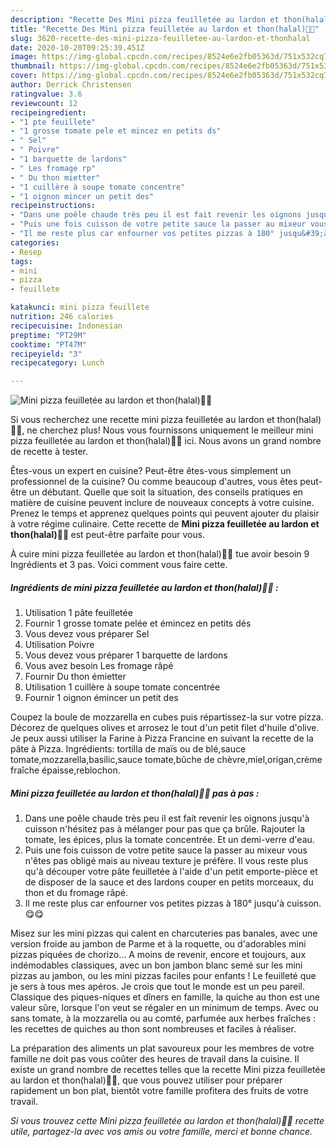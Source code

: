 ```yaml
---
description: "Recette Des Mini pizza feuilletée au lardon et thon(halal)👩‍🍳"
title: "Recette Des Mini pizza feuilletée au lardon et thon(halal)👩‍🍳"
slug: 3620-recette-des-mini-pizza-feuilletee-au-lardon-et-thonhalal
date: 2020-10-20T09:25:39.451Z
image: https://img-global.cpcdn.com/recipes/8524e6e2fb05363d/751x532cq70/mini-pizza-feuilletee-au-lardon-et-thonhalal👩🍳-photo-principale-de-la-recette.jpg
thumbnail: https://img-global.cpcdn.com/recipes/8524e6e2fb05363d/751x532cq70/mini-pizza-feuilletee-au-lardon-et-thonhalal👩🍳-photo-principale-de-la-recette.jpg
cover: https://img-global.cpcdn.com/recipes/8524e6e2fb05363d/751x532cq70/mini-pizza-feuilletee-au-lardon-et-thonhalal👩🍳-photo-principale-de-la-recette.jpg
author: Derrick Christensen
ratingvalue: 3.6
reviewcount: 12
recipeingredient:
- "1 pte feuillete"
- "1 grosse tomate pele et mincez en petits ds"
- " Sel"
- " Poivre"
- "1 barquette de lardons"
- " Les fromage rp"
- " Du thon mietter"
- "1 cuillère à soupe tomate concentre"
- "1 oignon mincer un petit des"
recipeinstructions:
- "Dans une poêle chaude très peu il est fait revenir les oignons jusqu&#39;à cuisson n&#39;hésitez pas à mélanger pour pas que ça brûle. Rajouter la tomate, les épices, plus la tomate concentrée. Et un demi-verre d&#39;eau."
- "Puis une fois cuisson de votre petite sauce la passer au mixeur vous n&#39;êtes pas obligé mais au niveau texture je préfère. Il vous reste plus qu&#39;à découper votre pâte feuilletée à l&#39;aide d&#39;un petit emporte-pièce et de disposer de la sauce et des lardons couper en petits morceaux, du thon et du fromage râpé."
- "Il me reste plus car enfourner vos petites pizzas à 180° jusqu&#39;à cuisson.😋😋"
categories:
- Resep
tags:
- mini
- pizza
- feuillete

katakunci: mini pizza feuillete 
nutrition: 246 calories
recipecuisine: Indonesian
preptime: "PT29M"
cooktime: "PT47M"
recipeyield: "3"
recipecategory: Lunch

---
```



![Mini pizza feuilletée au lardon et thon(halal)👩‍🍳](https://img-global.cpcdn.com/recipes/8524e6e2fb05363d/751x532cq70/mini-pizza-feuilletee-au-lardon-et-thonhalal👩🍳-photo-principale-de-la-recette.jpg)

Si vous recherchez une recette mini pizza feuilletée au lardon et thon(halal)👩‍🍳, ne cherchez plus! Nous vous fournissons uniquement le meilleur mini pizza feuilletée au lardon et thon(halal)👩‍🍳 ici. Nous avons un grand nombre de recette à tester.

Êtes-vous un expert en cuisine? Peut-être êtes-vous simplement un professionnel de la cuisine? Ou comme beaucoup d'autres, vous êtes peut-être un débutant. Quelle que soit la situation, des conseils pratiques en matière de cuisine peuvent inclure de nouveaux concepts à votre cuisine. Prenez le temps et apprenez quelques points qui peuvent ajouter du plaisir à votre régime culinaire. Cette recette de <strong> Mini pizza feuilletée au lardon et thon(halal)👩‍🍳 </strong> est peut-être parfaite pour vous.

<!--inarticleads1-->

À cuire mini pizza feuilletée au lardon et thon(halal)👩‍🍳 tue avoir besoin 9 Ingrédients et 3 pas. Voici comment vous faire cette.

##### Ingrédients de mini pizza feuilletée au lardon et thon(halal)👩‍🍳 :

1. Utilisation 1 pâte feuilletée
1. Fournir 1 grosse tomate pelée et émincez en petits dés
1. Vous devez vous préparer  Sel
1. Utilisation  Poivre
1. Vous devez vous préparer 1 barquette de lardons
1. Vous avez besoin  Les fromage râpé
1. Fournir  Du thon émietter
1. Utilisation 1 cuillère à soupe tomate concentrée
1. Fournir 1 oignon émincer un petit des


Coupez la boule de mozzarella en cubes puis répartissez-la sur votre pizza. Décorez de quelques olives et arrosez le tout d&#39;un petit filet d&#39;huile d&#39;olive. Je peux aussi utiliser la Farine à Pizza Francine en suivant la recette de la pâte à Pizza. Ingrédients: tortilla de maïs ou de blé,sauce tomate,mozzarella,basilic,sauce tomate,bûche de chèvre,miel,origan,crème fraîche épaisse,reblochon. 

<!--inarticleads2-->

##### Mini pizza feuilletée au lardon et thon(halal)👩‍🍳 pas à pas :

1. Dans une poêle chaude très peu il est fait revenir les oignons jusqu&#39;à cuisson n&#39;hésitez pas à mélanger pour pas que ça brûle. Rajouter la tomate, les épices, plus la tomate concentrée. Et un demi-verre d&#39;eau.
1. Puis une fois cuisson de votre petite sauce la passer au mixeur vous n&#39;êtes pas obligé mais au niveau texture je préfère. Il vous reste plus qu&#39;à découper votre pâte feuilletée à l&#39;aide d&#39;un petit emporte-pièce et de disposer de la sauce et des lardons couper en petits morceaux, du thon et du fromage râpé.
1. Il me reste plus car enfourner vos petites pizzas à 180° jusqu&#39;à cuisson.😋😋


Misez sur les mini pizzas qui calent en charcuteries pas banales, avec une version froide au jambon de Parme et à la roquette, ou d&#39;adorables mini pizzas piquées de chorizo… A moins de revenir, encore et toujours, aux indémodables classiques, avec un bon jambon blanc semé sur les mini pizzas au jambon, ou les mini pizzas faciles pour enfants ! Le feuilleté que je sers à tous mes apéros. Je crois que tout le monde est un peu pareil. Classique des piques-niques et dîners en famille, la quiche au thon est une valeur sûre, lorsque l&#39;on veut se régaler en un minimum de temps. Avec ou sans tomate, à la mozzarella ou au comté, parfumée aux herbes fraîches : les recettes de quiches au thon sont nombreuses et faciles à réaliser. 

<!--inarticleads1-->

<p>
La préparation des aliments un plat savoureux pour les membres de votre famille ne doit pas vous coûter des heures de travail dans la cuisine. Il existe un grand nombre de recettes telles que la recette Mini pizza feuilletée au lardon et thon(halal)👩‍🍳, que vous pouvez utiliser pour préparer rapidement un bon plat, bientôt votre famille profitera des fruits de votre travail.
</p>

<p>
<i>Si vous trouvez cette Mini pizza feuilletée au lardon et thon(halal)👩‍🍳 recette utile, partagez-la avec vos amis ou votre famille, merci et bonne chance.</i>
</p>

